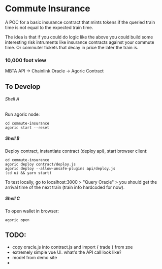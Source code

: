 # Commute Insurance

A POC for a basic insurance contract that mints tokens if the queried train time is not equal to the expected train time.

The idea is that if you could do logic like the above you could build some interesting risk intruments like insurance contracts against your commute time. Or commuter tickets that decay in price the later the train is.

### 10,000 foot view
MBTA API -> Chainlink Oracle -> Agoric Contract

## To Develop

###### Shell A

Run agoric node:
```
cd commute-insurance
agoric start --reset
```

##### Shell B

Deploy contract, instantiate contract (deploy api), start browser client:
```
cd commute-insurance
agoric deploy contract/deploy.js
agoric deploy --allow-unsafe-plugins api/deploy.js
(cd ui && yarn start)
```

To test locally, go to localhost:3000 > "Query Oracle" > you should get the arrival time of the next train (train info hardcoded for now).

##### Shell C

To open wallet in browser:
```
agoric open
```


## TODO:

- copy oracle.js into contract.js and import { trade } from zoe
- extremely simple vue UI. what's the API call look like?
- model from demo site
-
